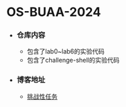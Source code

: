 # OS-BUAA-2024
- ### 仓库内容
    - 包含了lab0~lab6的实验代码
    - 包含了challenge-shell的实验代码
- ### 博客地址
    - [挑战性任务](https://linboyan-trc.github.io/2024/06/28/Chap-3-OS-challenge-shell/)